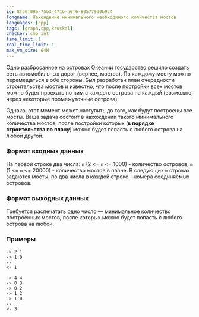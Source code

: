 ```yaml
---
id: 8fe6f09b-75b3-471b-a6f6-80577930b9c4
longname: Нахождение минимального необходимого количества мостов
languages: [cpp]
tags: [graph,cpp,kruskal]
checker: cmp_int
time_limit: 1
real_time_limit: 1
max_vm_size: 64M
---
```



Одно разбросанное на островах Океании государство решило создать сеть автомобильных дорог (вернее, мостов).
По каждому мосту можно перемещаться в обе стороны. Был разработан план очередности строительства мостов и известно,
что после постройки всех мостов можно будет проехать по ним с каждого острова на каждый (возможно, через некоторые
промежуточные острова).

Однако, этот момент может наступить до того, как будут построены все мосты.
Ваша задача состоит в нахождении такого минимального количества мостов, после постройки которых (**в порядке
строительства по плану**) можно будет попасть с любого острова на любой другой.

### Формат входных данных

На первой строке два числа: `n` (2 <= `n` <= 1000) - количество островов, `m` (1 <= `m` <= 20000) - количество мостов в плане.
В следующих `m` строках задаются мосты, по два числа в каждой строке - номера соединяемых островов.

### Формат выходных данных

Требуется распечатать одно число — минимальное количество построенных мостов, после которых можно будет попасть с любого острова на любой.

### Примеры

```
-> 2 1
-> 1 0
--
<- 1
```

```
-> 4 4
-> 0 3
-> 0 2
-> 1 2
-> 1 0
--
<- 3
```
